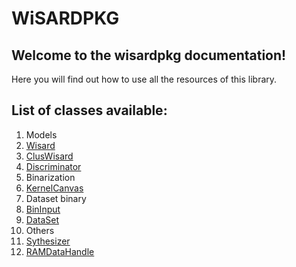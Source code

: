 # WiSARDPKG 

## Welcome to the wisardpkg documentation!
Here you will find out how to use all the resources of this library.

## List of classes available:

1. Models
  1. [Wisard](https://iazero.github.io/wisardpkg/models/wisard)
  2. [ClusWisard](https://iazero.github.io/wisardpkg/models/cluswisard)
  3. [Discriminator](https://iazero.github.io/wisardpkg/models/discriminator)
2. Binarization
  1. [KernelCanvas](https://iazero.github.io/wisardpkg/binarization/kernelcanvas)
3. Dataset binary
  1. [BinInput](https://iazero.github.io/wisardpkg/data/bininput)
  2. [DataSet](https://iazero.github.io/wisardpkg/data/dataset)
4. Others
  1. [Sythesizer](https://iazero.github.io/wisardpkg/others/synthesizer)
  2. [RAMDataHandle](https://iazero.github.io/wisardpkg/others/ramdatahandle)
